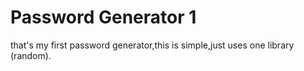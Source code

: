 ﻿# Password Generator 1
that's my first password generator,this is simple,just uses one library (random).
